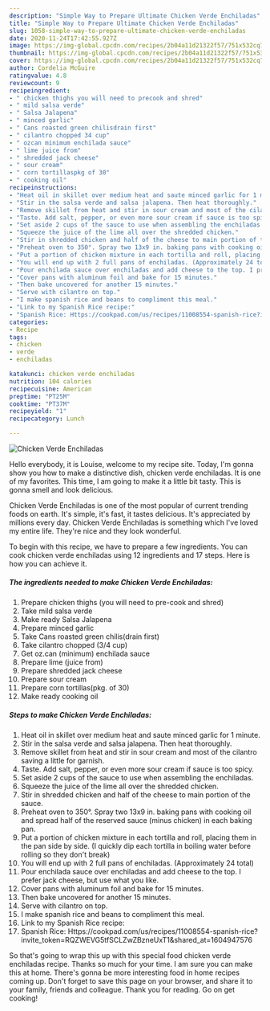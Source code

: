 ```yaml
---
description: "Simple Way to Prepare Ultimate Chicken Verde Enchiladas"
title: "Simple Way to Prepare Ultimate Chicken Verde Enchiladas"
slug: 1058-simple-way-to-prepare-ultimate-chicken-verde-enchiladas
date: 2020-11-24T17:42:55.927Z
image: https://img-global.cpcdn.com/recipes/2b04a11d21322f57/751x532cq70/chicken-verde-enchiladas-recipe-main-photo.jpg
thumbnail: https://img-global.cpcdn.com/recipes/2b04a11d21322f57/751x532cq70/chicken-verde-enchiladas-recipe-main-photo.jpg
cover: https://img-global.cpcdn.com/recipes/2b04a11d21322f57/751x532cq70/chicken-verde-enchiladas-recipe-main-photo.jpg
author: Cordelia McGuire
ratingvalue: 4.8
reviewcount: 9
recipeingredient:
- " chicken thighs you will need to precook and shred"
- " mild salsa verde"
- " Salsa Jalapena"
- " minced garlic"
- " Cans roasted green chilisdrain first"
- " cilantro chopped 34 cup"
- " ozcan minimum enchilada sauce"
- " lime juice from"
- " shredded jack cheese"
- " sour cream"
- " corn tortillaspkg of 30"
- " cooking oil"
recipeinstructions:
- "Heat oil in skillet over medium heat and saute minced garlic for 1 minute."
- "Stir in the salsa verde and salsa jalapena. Then heat thoroughly."
- "Remove skillet from heat and stir in sour cream and most of the cilantro saving a little for garnish."
- "Taste. Add salt, pepper, or even more sour cream if sauce is too spicy."
- "Set aside 2 cups of the sauce to use when assembling the enchiladas."
- "Squeeze the juice of the lime all over the shredded chicken."
- "Stir in shredded chicken and half of the cheese to main portion of the sauce."
- "Preheat oven to 350°. Spray two 13x9 in. baking pans with cooking oil and spread half of the reserved sauce (minus chicken) in each baking pan."
- "Put a portion of chicken mixture in each tortilla and roll, placing them in the pan side by side. (I quickly dip each tortilla in boiling water before rolling so they don&#39;t break)"
- "You will end up with 2 full pans of enchiladas. (Approximately 24 total)"
- "Pour enchilada sauce over enchiladas and add cheese to the top. I prefer jack cheese, but use what you like."
- "Cover pans with aluminum foil and bake for 15 minutes."
- "Then bake uncovered for another 15 minutes."
- "Serve with cilantro on top."
- "I make spanish rice and beans to compliment this meal."
- "Link to my Spanish Rice recipe:"
- "Spanish Rice: Https://cookpad.com/us/recipes/11008554-spanish-rice?invite_token=RQZWEVG5tfSCLZwZBzneUxT1&amp;shared_at=1604947576"
categories:
- Recipe
tags:
- chicken
- verde
- enchiladas

katakunci: chicken verde enchiladas 
nutrition: 104 calories
recipecuisine: American
preptime: "PT25M"
cooktime: "PT37M"
recipeyield: "1"
recipecategory: Lunch

---
```



![Chicken Verde Enchiladas](https://img-global.cpcdn.com/recipes/2b04a11d21322f57/751x532cq70/chicken-verde-enchiladas-recipe-main-photo.jpg)

Hello everybody, it is Louise, welcome to my recipe site. Today, I'm gonna show you how to make a distinctive dish, chicken verde enchiladas. It is one of my favorites. This time, I am going to make it a little bit tasty. This is gonna smell and look delicious.



Chicken Verde Enchiladas is one of the most popular of current trending foods on earth. It's simple, it's fast, it tastes delicious. It's appreciated by millions every day. Chicken Verde Enchiladas is something which I've loved my entire life. They're nice and they look wonderful.


To begin with this recipe, we have to prepare a few ingredients. You can cook chicken verde enchiladas using 12 ingredients and 17 steps. Here is how you can achieve it.

<!--inarticleads1-->

##### The ingredients needed to make Chicken Verde Enchiladas:

1. Prepare  chicken thighs (you will need to pre-cook and shred)
1. Take  mild salsa verde
1. Make ready  Salsa Jalapena
1. Prepare  minced garlic
1. Take  Cans roasted green chilis(drain first)
1. Take  cilantro chopped (3/4 cup)
1. Get  oz.can (minimum) enchilada sauce
1. Prepare  lime (juice from)
1. Prepare  shredded jack cheese
1. Prepare  sour cream
1. Prepare  corn tortillas(pkg. of 30)
1. Make ready  cooking oil




<!--inarticleads2-->

##### Steps to make Chicken Verde Enchiladas:

1. Heat oil in skillet over medium heat and saute minced garlic for 1 minute.
1. Stir in the salsa verde and salsa jalapena. Then heat thoroughly.
1. Remove skillet from heat and stir in sour cream and most of the cilantro saving a little for garnish.
1. Taste. Add salt, pepper, or even more sour cream if sauce is too spicy.
1. Set aside 2 cups of the sauce to use when assembling the enchiladas.
1. Squeeze the juice of the lime all over the shredded chicken.
1. Stir in shredded chicken and half of the cheese to main portion of the sauce.
1. Preheat oven to 350°. Spray two 13x9 in. baking pans with cooking oil and spread half of the reserved sauce (minus chicken) in each baking pan.
1. Put a portion of chicken mixture in each tortilla and roll, placing them in the pan side by side. (I quickly dip each tortilla in boiling water before rolling so they don&#39;t break)
1. You will end up with 2 full pans of enchiladas. (Approximately 24 total)
1. Pour enchilada sauce over enchiladas and add cheese to the top. I prefer jack cheese, but use what you like.
1. Cover pans with aluminum foil and bake for 15 minutes.
1. Then bake uncovered for another 15 minutes.
1. Serve with cilantro on top.
1. I make spanish rice and beans to compliment this meal.
1. Link to my Spanish Rice recipe:
1. Spanish Rice: Https://cookpad.com/us/recipes/11008554-spanish-rice?invite_token=RQZWEVG5tfSCLZwZBzneUxT1&amp;shared_at=1604947576




So that's going to wrap this up with this special food chicken verde enchiladas recipe. Thanks so much for your time. I am sure you can make this at home. There's gonna be more interesting food in home recipes coming up. Don't forget to save this page on your browser, and share it to your family, friends and colleague. Thank you for reading. Go on get cooking!
